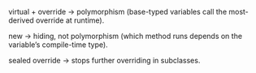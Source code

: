 virtual + override → polymorphism (base-typed variables call the most-derived override at runtime).

new → hiding, not polymorphism (which method runs depends on the variable’s compile-time type).

sealed override → stops further overriding in subclasses.